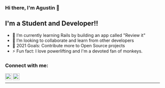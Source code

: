 <!---
A-Lupi/A-Lupi is a ✨ special ✨ repository because its `README.md` (this file) appears on your GitHub profile.
You can click the Preview link to take a look at your changes.
--->

### Hi there, I'm Agustin 👋

## I'm a Student and Developer!!

- 🌱 I’m currently learning Rails by building an app called "Review it" 
- 👯 I’m looking to collaborate and learn from other developers
- 🥅 2021 Goals: Contribute more to Open Source projects
- ⚡ Fun fact: I love powerlifting and I'm a devoted fan of monkeys.

### Connect with me:

[<img align="left" alt="A-Lupi | Twitter" width="22px" src="https://cdn.jsdelivr.net/npm/simple-icons@v3/icons/Twitter.svg" />][twitter]
[<img align="left" alt="A-Lupi | LinkedIn" width="22px" src="https://cdn.jsdelivr.net/npm/simple-icons@v3/icons/Linkedin.svg" />][linkedin]

<br />

---

</details>

[twitter]: https://twitter.com/A_Lupi_
[linkedin]: https://www.linkedin.com/in/lupiagustin/
